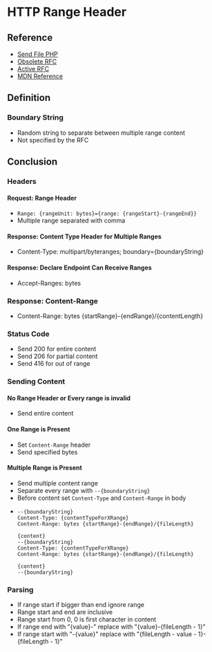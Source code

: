 # HTTP Range Header

## Reference

-   [Send File PHP](https://www.media-division.com/the-right-way-to-handle-file-downloads-in-php/)
-   [Obsolete RFC](https://datatracker.ietf.org/doc/html/draft-ietf-http-range-retrieval-00)
-   [Active RFC](https://www.rfc-editor.org/rfc/rfc9110.html#name-range-requests)
-   [MDN Reference](https://developer.mozilla.org/en-US/docs/Web/HTTP/Range_requests)

## Definition

### Boundary String

-   Random string to separate between multiple range content
-   Not specified by the RFC

## Conclusion

### Headers

#### Request: Range Header

-   `Range: {rangeUnit: bytes}={range: {rangeStart}-{rangeEnd}}`
-   Multiple range separated with comma

#### Response: Content Type Header for Multiple Ranges

-   Content-Type: multipart/byteranges; boundary={boundaryString}

#### Response: Declare Endpoint Can Receive Ranges

-   Accept-Ranges: bytes

### Response: Content-Range

-   Content-Range: bytes {startRange}-{endRange}/{contentLength}

### Status Code

-   Send 200 for entire content
-   Send 206 for partial content
-   Send 416 for out of range

### Sending Content

#### No Range Header or Every range is invalid

-   Send entire content

#### One Range is Present

-   Set `Content-Range` header
-   Send specified bytes

#### Multiple Range is Present

-   Send multiple content range
-   Separate every range with `--{boundaryString}`
-   Before content set `Content-Type` and `Content-Range` in body
-   ```text
    --{boundaryString}
    Content-Type: {contentTypeForXRange}
    Content-Range: bytes {startRange}-{endRange}/{fileLength}

    {content}
    --{boundaryString}
    Content-Type: {contentTypeForXRange}
    Content-Range: bytes {startRange}-{endRange}/{fileLength}

    {content}
    --{boundaryString}
    ```

### Parsing

-   If range start if bigger than end ignore range
-   Range start and end are inclusive
-   Range start from 0, 0 is first character in content
-   If range end with "{value}-" replace with "{value}-{fileLength - 1}"
-   If range start with "-{value}" replace with "{fileLength - value - 1}-{fileLength - 1}"
